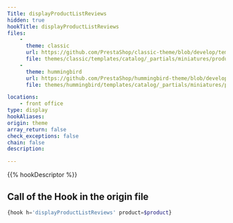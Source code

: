 ```yaml
---
Title: displayProductListReviews
hidden: true
hookTitle: displayProductListReviews
files:
    -
      theme: classic
      url: https://github.com/PrestaShop/classic-theme/blob/develop/templates/catalog/_partials/miniatures/product.tpl
      file: themes/classic/templates/catalog/_partials/miniatures/product.tpl
    -
      theme: hummingbird
      url: https://github.com/PrestaShop/hummingbird-theme/blob/develop/templates/catalog/_partials/miniatures/product.tpl
      file: themes/hummingbird/templates/catalog/_partials/miniatures/product.tpl

locations:
    - front office
type: display
hookAliases: 
origin: theme
array_return: false
check_exceptions: false
chain: false
description: 

---
```


{{% hookDescriptor %}}

## Call of the Hook in the origin file

```php
{hook h='displayProductListReviews' product=$product}
```
